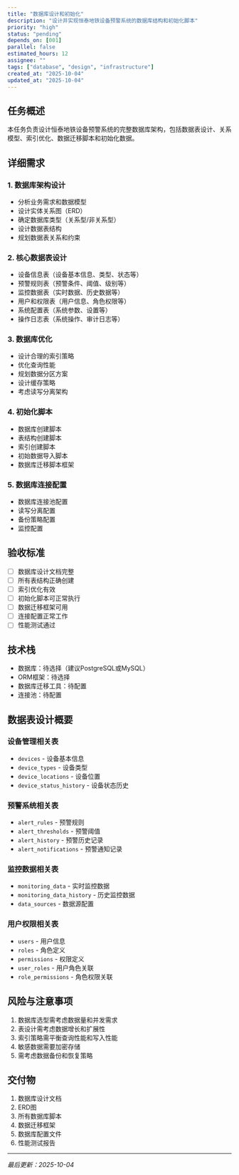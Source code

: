 ```yaml
---
title: "数据库设计和初始化"
description: "设计并实现恒泰地铁设备预警系统的数据库结构和初始化脚本"
priority: "high"
status: "pending"
depends_on: [001]
parallel: false
estimated_hours: 12
assignee: ""
tags: ["database", "design", "infrastructure"]
created_at: "2025-10-04"
updated_at: "2025-10-04"
---
```


## 任务概述

本任务负责设计恒泰地铁设备预警系统的完整数据库架构，包括数据表设计、关系模型、索引优化、数据迁移脚本和初始化数据。

## 详细需求

### 1. 数据库架构设计
- 分析业务需求和数据模型
- 设计实体关系图（ERD）
- 确定数据库类型（关系型/非关系型）
- 设计数据表结构
- 规划数据表关系和约束

### 2. 核心数据表设计
- 设备信息表（设备基本信息、类型、状态等）
- 预警规则表（预警条件、阈值、级别等）
- 监控数据表（实时数据、历史数据等）
- 用户和权限表（用户信息、角色权限等）
- 系统配置表（系统参数、设置等）
- 操作日志表（系统操作、审计日志等）

### 3. 数据库优化
- 设计合理的索引策略
- 优化查询性能
- 规划数据分区方案
- 设计缓存策略
- 考虑读写分离架构

### 4. 初始化脚本
- 数据库创建脚本
- 表结构创建脚本
- 索引创建脚本
- 初始数据导入脚本
- 数据库迁移脚本框架

### 5. 数据库连接配置
- 数据库连接池配置
- 读写分离配置
- 备份策略配置
- 监控配置

## 验收标准

- [ ] 数据库设计文档完整
- [ ] 所有表结构正确创建
- [ ] 索引优化有效
- [ ] 初始化脚本可正常执行
- [ ] 数据迁移框架可用
- [ ] 连接配置正常工作
- [ ] 性能测试通过

## 技术栈

- 数据库：待选择（建议PostgreSQL或MySQL）
- ORM框架：待选择
- 数据库迁移工具：待配置
- 连接池：待配置

## 数据表设计概要

### 设备管理相关表
- `devices` - 设备基本信息
- `device_types` - 设备类型
- `device_locations` - 设备位置
- `device_status_history` - 设备状态历史

### 预警系统相关表
- `alert_rules` - 预警规则
- `alert_thresholds` - 预警阈值
- `alert_history` - 预警历史记录
- `alert_notifications` - 预警通知记录

### 监控数据相关表
- `monitoring_data` - 实时监控数据
- `monitoring_data_history` - 历史监控数据
- `data_sources` - 数据源配置

### 用户权限相关表
- `users` - 用户信息
- `roles` - 角色定义
- `permissions` - 权限定义
- `user_roles` - 用户角色关联
- `role_permissions` - 角色权限关联

## 风险与注意事项

1. 数据库选型需考虑数据量和并发需求
2. 表设计需考虑数据增长和扩展性
3. 索引策略需平衡查询性能和写入性能
4. 敏感数据需要加密存储
5. 需考虑数据备份和恢复策略

## 交付物

1. 数据库设计文档
2. ERD图
3. 所有数据库脚本
4. 数据迁移框架
5. 数据库配置文件
6. 性能测试报告

---

*最后更新：2025-10-04*
